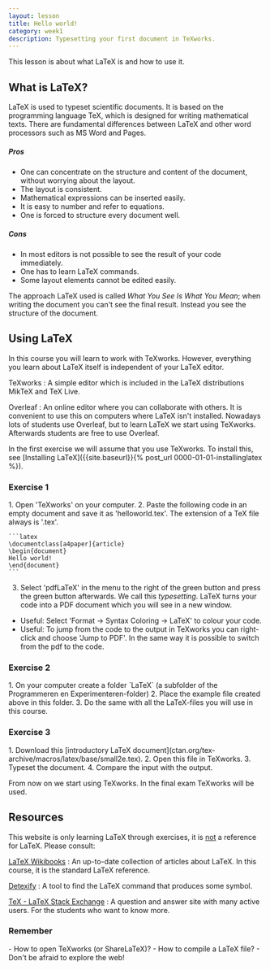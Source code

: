 ```yaml
---
layout: lesson
title: Hello world!
category: week1
description: Typesetting your first document in TeXworks.
---
```

This lesson is about what LaTeX is and how to use it.

What is LaTeX?
--------------

LaTeX is used to typeset scientific documents. It is based on the
programming language TeX, which is designed for writing mathematical
texts. There are fundamental differences between LaTeX and other word
processors such as MS Word and Pages.

##### Pros

-   One can concentrate on the structure and content of the document,
    without worrying about the layout.
-   The layout is consistent.
-   Mathematical expressions can be inserted easily.
-   It is easy to number and refer to equations.
-   One is forced to structure every document well.

##### Cons

-   In most editors is not possible to see the result of your
    code immediately.
-   One has to learn LaTeX commands.
-   Some layout elements cannot be edited easily.

The approach LaTeX used is called *What You See Is What You Mean*; when
writing the document you can't see the final result. Instead you see the
structure of the document.

Using LaTeX
-----------

In this course you will learn to work with TeXworks. However, everything
you learn about LaTeX itself is independent of your LaTeX editor.

TeXworks
:   A simple editor which is included in the LaTeX distributions MikTeX
    and TeX Live.

Overleaf
:   An online editor where you can collaborate with others. It is
    convenient to use this on computers where LaTeX isn't installed.
    Nowadays lots of students use Overleaf, but to learn LaTeX we start using TeXworks.
    Afterwards students are free to use Overleaf.

In the first exercise we will assume that you use TeXworks. To install
this, see [Installing LaTeX]({{site.baseurl}}{% post_url 0000-01-01-installinglatex %}).

<div class="panel panel-primary">
<h3 class="panel-heading panel-title">Exercise 1</h3>
<div class="panel-body">
1.  Open 'TeXworks' on your computer.
2.  Paste the following code in an empty document and save it as
    'helloworld.tex'. The extension of a TeX file always is '.tex'.

    ```latex
	\documentclass[a4paper]{article}
    \begin{document}
    Hello world!
    \end{document}
    ```

3. Select 'pdfLaTeX' in the menu to the right of the green button and
press the green button afterwards. We call this *typesetting*. LaTeX
turns your code into a PDF document which you will see in a new window.

-   Useful: Select 'Format -> Syntax Coloring -> LaTeX' to colour
    your code.
-   Useful: To jump from the code to the output in TeXworks you can
    right-click and choose 'Jump to PDF'. In the same way it is possible
    to switch from the pdf to the code.
</div></div>

<div class="panel panel-primary">
<h3 class="panel-heading panel-title">Exercise 2</h3>
<div class="panel-body">
1.  On your computer create a folder `LaTeX` (a subfolder of the Programmeren en Experimenteren-folder)
2.  Place the example file created above in this folder.
3.  Do the same with all the LaTeX-files you will use in this course.
</div></div>

<div class="panel panel-primary">
<h3 class="panel-heading panel-title">Exercise 3</h3>
<div class="panel-body">
1.  Download this [introductory LaTeX document](ctan.org/tex-archive/macros/latex/base/small2e.tex).
2.  Open this file in TeXworks.
3.  Typeset the document.
4.  Compare the input with the output.
</div></div>

From now on we start using TeXworks. In the final exam TeXworks will be used.

Resources
---------

This website is only learning LaTeX through exercises, it is <u>not</u> a reference
for LaTeX. Please consult:

[LaTeX Wikibooks](https://en.wikibooks.org/wiki/LaTeX)
:   An up-to-date collection of articles about LaTeX. In this course, it is the standard LaTeX reference.

[Detexify](http://detexify.kirelabs.org/classify.html)
:   A tool to find the LaTeX command that produces some symbol.

[TeX - LaTeX Stack Exchange](http://tex.stackexchange.com)
:   A question and answer site with many active users. For the students who want to know more.

<div class="panel panel-success">
<h3 class="panel-heading panel-title"> Remember </h3>
<div class="panel-body">
- How to open TeXworks (or ShareLaTeX)?
- How to compile a LaTeX file?
- Don't be afraid to explore the web!

</div> </div>
